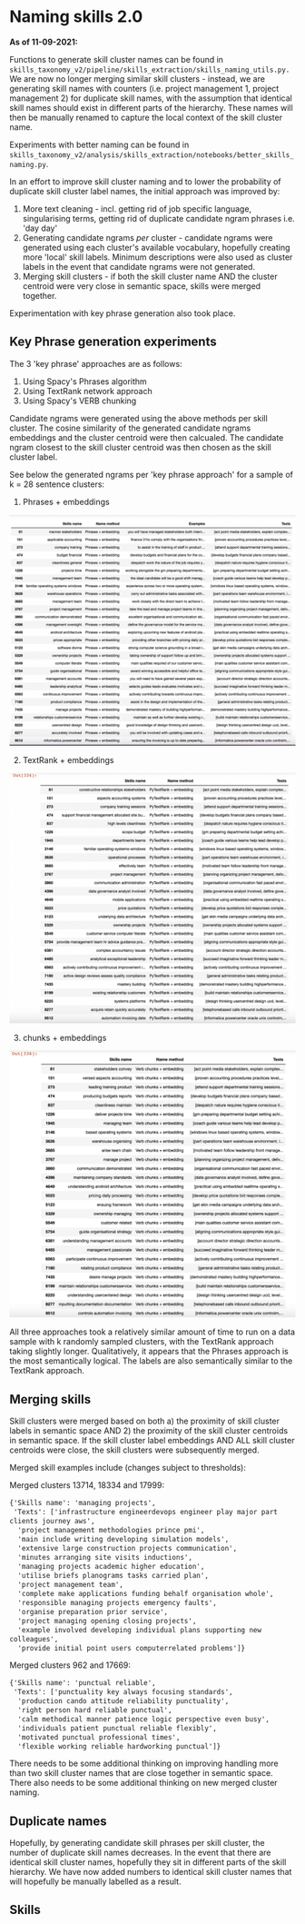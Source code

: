 <!-- #region -->

# Naming skills 2.0

**As of 11-09-2021:**

Functions to generate skill cluster names can be found in `skills_taxonomy_v2/pipeline/skills_extraction/skills_naming_utils.py.` We are now no longer merging similar skill clusters - instead, we are generating skill names with counters (i.e. project management 1, project management 2) for duplicate skill names, with the assumption that identical skill names should exist in different parts of the hierarchy. These names will then be manually renamed to capture the local context of the skill cluster name.

Experiments with better naming can be found in `skills_taxonomy_v2/analysis/skills_extraction/notebooks/better_skills_naming.py`.

In an effort to improve skill cluster naming and to lower the probability of duplicate skill cluster label names, the initial approach was improved by:

1. More text cleaning - incl. getting rid of job specific language, singularising terms, getting rid of duplicate candidate ngram phrases i.e. 'day day'
2. Generating candidate ngrams _per_ cluster - candidate ngrams were generated using each cluster's available vocabulary, hopefully creating more 'local' skill labels. Minimum descriptions were also used as cluster labels in the event that candidate ngrams were not generated.
3. Merging skill clusters - if both the skill cluster name AND the cluster centroid were very close in semantic space, skills were merged together.

Experimentation with key phrase generation also took place.

## Key Phrase generation experiments

The 3 'key phrase' approaches are as follows:

1. Using Spacy's Phrases algorithm
2. Using TextRank network approach
3. Using Spacy's VERB chunking

Candidate ngrams were generated using the above methods per skill cluster. The cosine similarity of the generated candidate ngrams embeddings and the cluster centroid were then calcualed. The candidate ngram closest to the skill cluster centroid was then chosen as the skill cluster label.

See below the generated ngrams per 'key phrase approach' for a sample of k = 28 sentence clusters:

1. Phrases + embeddings

<img src="figures/naming_experiments/phrases_embeddings.png" alt="phrases" width="600"/>

2. TextRank + embeddings

<img src="figures/naming_experiments/pyrank_embeddings.png" alt="textrank" width="600"/>

3. chunks + embeddings

<img src="figures/naming_experiments/chunk_embeddings.png" alt="chunks" width="600"/>

All three approaches took a relatively similar amount of time to run on a data sample with k randomly sampled clusters, with the TextRank approach taking slightly longer. Qualitatively, it appears that the Phrases approach is the most semantically logical. The labels are also semantically similar to the TextRank approach.

## Merging skills

Skill clusters were merged based on both a) the proximity of skill cluster labels in semantic space AND 2) the proximity of the skill cluster centroids in semantic space. If the skill cluster label embeddings AND ALL skill cluster centroids were close, the skill clusters were subsequently merged.

Merged skill examples include (changes subject to thresholds):

Merged clusters 13714, 18334 and 17999:

```
{'Skills name': 'managing projects',
 'Texts': ['infrastructure engineerdevops engineer play major part clients journey aws',
  'project management methodologies prince pmi',
  'main include writing developing simulation models',
  'extensive large construction projects communication',
  'minutes arranging site visits inductions',
  'managing projects academic higher education',
  'utilise briefs planograms tasks carried plan',
  'project management team',
  'complete make applications funding behalf organisation whole',
  'responsible managing projects emergency faults',
  'organise preparation prior service',
  'project managing opening closing projects',
  'example involved developing individual plans supporting new colleagues',
  'provide initial point users computerrelated problems']}
```

Merged clusters 962 and 17669:

```
{'Skills name': 'punctual reliable',
 'Texts': ['punctuality key always focusing standards',
  'production cando attitude reliability punctuality',
  'right person hard reliable punctual',
  'calm methodical manner patience logic perspective even busy',
  'individuals patient punctual reliable flexibly',
  'motivated punctual professional times',
  'flexible working reliable hardworking punctual']}
```

There needs to be some additional thinking on improving handling more than two skill cluster names that are close together in semantic space. There also needs to be some additional thinking on new merged cluster naming.

## Duplicate names

Hopefully, by generating candidate skill phrases per skill cluster, the number of duplicate skill names decreases. In the event that there are identical skill cluster names, hopefully they sit in different parts of the skill hierarchy. We have now added numbers to identical skill cluster names that will hopefully be manually labelled as a result.

## Skills
